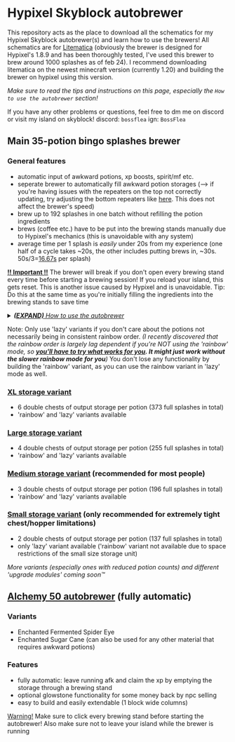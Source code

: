 # Hypixel Skyblock autobrewer
This repository acts as the place to download all the schematics for my Hypixel Skyblock autobrewer(s) and learn how to use the brewers! All schematics are for [Litematica](https://www.curseforge.com/minecraft/mc-mods/litematica) (obviously the brewer is designed for Hypixel's 1.8.9 and has been thoroughly tested, I've used this brewer to brew around 1000 splashes as of feb 24). I recommend downloading litematica on the newest minecraft version (currently 1.20) and building the brewer on hypixel using this version.

*Make sure to read the tips and instructions on this page, especially the `How to use the autobrewer` section!*

If you have any other problems or questions, feel free to dm me on discord or visit my island on skyblock! discord: `bossflea` ign: `BossFlea`

## Main 35-potion bingo splashes brewer
### General features
- automatic input of awkward potions, xp boosts, spirit/mf etc.
- seperate brewer to automatically fill awkward potion storages (--> if you're having issues with the repeaters on the top not correctly updating, try adjusting the bottom repeaters like [here](https://i.imgur.com/FZfmmJN.png). This does not affect the brewer's speed)
- brew up to 192 splashes in one batch without refilling the potion ingredients
- brews (coffee etc.) have to be put into the brewing stands manually due to Hypixel's mechanics (this is unavoidable with any system)
- average time per 1 splash is *easily* under 20s from my experience (one half of a cycle takes ~20s, the other includes putting brews in, ~30s. 50s/3=<ins>16.67s</ins> per splash)

<ins>**!! Important !!**</ins> The brewer will break if you don't open every brewing stand every time before starting a brewing session! If you reload your island, this gets reset. This is another issue caused by Hypixel and is unavoidable.
Tip: Do this at the same time as you're initially filling the ingredients into the brewing stands to save time

<details>
  <summary><ins><i><b>(EXPAND)</b> How to use the autobrewer</i></ins></summary>
  
  - First make sure you have enough xp boosts, awkward potions (let the seperate brewer run for a while, also remember to manually transfer the night vision to the main brewer's invisibility input chests), spirit/mf, wisp potions etc. in the input storage, as well as enough brews in the seperate brew dispenser.
  - Then fill your chosen amount of ingredients into the brewing stands, following the carpet color coding. Make sure to also click the brewing stands that don't need any ingredients or ones that you have already filled previously!
  - Now to start brewing, you first need to make sure the `Enable Input` lever is on. If the `Move Potions` lever is in the correct state, the brewer should start filling the brewing stands in the top row. While this is happening, manually fill the brewing stands which require brews (Do this starting from the side with the levers to avoid problems).
  - Once all brewing stands are filled, click the `Move Potions` lever. The potions will start moving down to the next layer. These ~20s are a good time to refill the agility potion's top row brewing stand with an enchanted cake from the chest above and fill your inventory with a new set of brews for the next cycle (1 brew won't fit in your inventory, use stash or ec).
  - When all the potions have finished moving down a layer, click the `Move Potions` lever again. Now repeat the two steps above until your ingredients run out.
  - To stop the awkward potions etc. from automatically being filled into the brewing stands when you want to stop brewing, set the `Enable Input` lever to off. You might also need to use this lever if the awkward potion input redstone gets stuck in the locked state while brewing.
  - Refer to [this (updated) graphic](https://i.imgur.com/7oTKKl6.png) to learn about how to retrieve splashes and in what order to splash them
    - *Make sure you don't forget any of the filler items visible in the graphic!!*
</details>

Note: Only use 'lazy' variants if you don't care about the potions not necessarily being in consistent rainbow order. *(I recently discovered that the rainbow order is largely lag dependent if you're NOT using the 'rainbow' mode, so **<ins>you'll have to try what works for you</ins>. It might just work without the slower rainbow mode for you**)* You don't lose any functionality by building the 'rainbow' variant, as you can use the rainbow variant in 'lazy' mode as well.


### [XL storage variant](MainBrewer/XLstorage)
- 6 double chests of output storage per potion (373 full splashes in total)
- 'rainbow' and 'lazy' variants available
### [Large storage variant](MainBrewer/LargeStorage)
- 4 double chests of output storage per potion (255 full splashes in total)
- 'rainbow' and 'lazy' variants available
### [Medium storage variant](MainBrewer/MediumStorage) (recommended for most people)
- 3 double chests of output storage per potion (196 full splashes in total)
- 'rainbow' and 'lazy' variants available
### [Small storage variant](MainBrewer/SmallStorage) (only recommended for extremely tight chest/hopper limitations)
- 2 double chests of output storage per potion (137 full splashes in total)
- only 'lazy' variant available ('rainbow' variant not available due to space restrictions of the small size storage unit)

*More variants (especially ones with reduced potion counts) and different 'upgrade modules' coming soon™*


## [Alchemy 50 autobrewer](Alchemy50) (fully automatic)
### Variants
- Enchanted Fermented Spider Eye
- Enchanted Sugar Cane (can also be used for any other material that requires awkward potions)
### Features
- fully automatic: leave running afk and claim the xp by emptying the storage through a brewing stand
- optional glowstone functionality for some money back by npc selling
- easy to build and easily extendable (1 block wide columns)

<ins>Warning!</ins> Make sure to click every brewing stand before starting the autobrewer! Also make sure not to leave your island while the brewer is running
